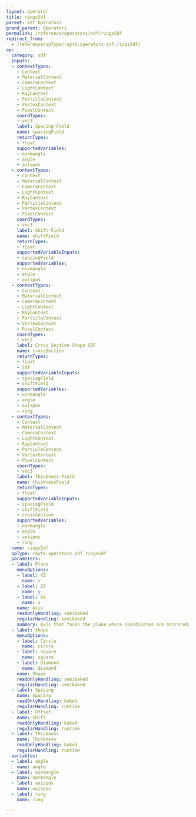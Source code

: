 ```yaml
---
layout: operator
title: ringsSdf
parent: Sdf Operators
grand_parent: Operators
permalink: /reference/operators/sdf/ringsSdf
redirect_from:
  - /reference/opType/raytk.operators.sdf.ringsSdf/
op:
  category: sdf
  inputs:
  - contextTypes:
    - Context
    - MaterialContext
    - CameraContext
    - LightContext
    - RayContext
    - ParticleContext
    - VertexContext
    - PixelContext
    coordTypes:
    - vec3
    label: Spacing Field
    name: spacingField
    returnTypes:
    - float
    supportedVariables:
    - normangle
    - angle
    - axispos
  - contextTypes:
    - Context
    - MaterialContext
    - CameraContext
    - LightContext
    - RayContext
    - ParticleContext
    - VertexContext
    - PixelContext
    coordTypes:
    - vec3
    label: Shift Field
    name: shiftField
    returnTypes:
    - float
    supportedVariableInputs:
    - spacingField
    supportedVariables:
    - normangle
    - angle
    - axispos
  - contextTypes:
    - Context
    - MaterialContext
    - CameraContext
    - LightContext
    - RayContext
    - ParticleContext
    - VertexContext
    - PixelContext
    coordTypes:
    - vec2
    label: Cross Section Shape SDF
    name: crossSection
    returnTypes:
    - float
    - Sdf
    supportedVariableInputs:
    - spacingField
    - shiftField
    supportedVariables:
    - normangle
    - angle
    - axispos
    - ring
  - contextTypes:
    - Context
    - MaterialContext
    - CameraContext
    - LightContext
    - RayContext
    - ParticleContext
    - VertexContext
    - PixelContext
    coordTypes:
    - vec3
    label: Thickness Field
    name: thicknessField
    returnTypes:
    - float
    supportedVariableInputs:
    - spacingField
    - shiftField
    - crossSection
    supportedVariables:
    - normangle
    - angle
    - axispos
    - ring
  name: ringsSdf
  opType: raytk.operators.sdf.ringsSdf
  parameters:
  - label: Plane
    menuOptions:
    - label: YZ
      name: x
    - label: ZX
      name: y
    - label: XY
      name: z
    name: Axis
    readOnlyHandling: semibaked
    regularHandling: semibaked
    summary: Axis that faces the plane where coordinates are mirrored.
  - label: Shape
    menuOptions:
    - label: Circle
      name: circle
    - label: Square
      name: square
    - label: Diamond
      name: diamond
    name: Shape
    readOnlyHandling: semibaked
    regularHandling: semibaked
  - label: Spacing
    name: Spacing
    readOnlyHandling: baked
    regularHandling: runtime
  - label: Offset
    name: Shift
    readOnlyHandling: baked
    regularHandling: runtime
  - label: Thickness
    name: Thickness
    readOnlyHandling: baked
    regularHandling: runtime
  variables:
  - label: angle
    name: angle
  - label: normangle
    name: normangle
  - label: axispos
    name: axispos
  - label: ring
    name: ring

---
```

